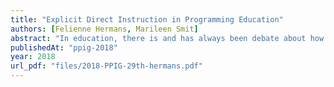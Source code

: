 ```yaml
---
title: "Explicit Direct Instruction in Programming Education"
authors: [Felienne Hermans, Marileen Smit]
abstract: "In education, there is and has always been debate about how to teach. One of these debates centers around the role of the teacher: should their role be minimal, allowing students to find and classify knowledge independently, or should the teacher be in charge of what happens in the classroom, explaining students all they need to know? These forms of teaching are also called exploratory learning and direct instruction respectively. While the debate is not settled, more and more evidence is presented by researchers that explicit direct instruction is more effective than exploratory learning in teaching mathematics and science. These findings raise the question whether that might be true for programming education too. This is especially of interest since programming education is deeply rooted in the constructionist philosophy, leading many programmers to follow exploratory learning methods, often without being aware of it. This paper outlines this history of programming education and additional beliefs in programming that lead to the prevalence of exploratory forms of teaching. We subsequently explain the didactic principles of direct instruction, explore them in the context of programming, and hypothesize how it might look like for programming."
publishedAt: "ppig-2018"
year: 2018
url_pdf: "files/2018-PPIG-29th-hermans.pdf"
---
```

